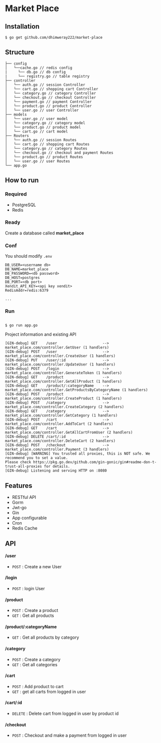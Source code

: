 # Market Place

## Installation
```
$ go get github.com/dhimweray222/market-place
```
## Structure
```
├── config
│   └──cache.go // redis config
|	  └── db.go // db config
|	  └── registry.go // table registry
├── controller
│   └── auth.go // session Controller
│   └── cart.go // shopping cart Controller
│   └── category.go // category Controller
│   └── checkout.go // checkout Controller
│   └── payment.go // payment Controller
│   └── product.go // product Controller
│   └── user.go // user Controller
├── models
│   └── user.go // user model
│   └── category.go // category model
│   └── product.go // product model
│   └── cart.go // cart model
├── Routers
│   └── auth.go // session Routes
│   └── cart.go // shopping cart Routes
│   └── category.go // category Routes
│   └── checkout.go // checkout and payment Routes
│   └── product.go // product Routes
│   └── user.go // user Routes
└── app.go
```

## How to run

### Required

- PostgreSQL
- Redis

### Ready

Create a database called **market_place**

### Conf

You should modify `.env`

```
DB_USER=<username db>
DB_NAME=market_place
DB_PASSWORD=<db password>
DB_HOST=postgres
DB_PORT=<db port>
Xendit_API_KEY=<api key xendit>
RedisAddr=redis:6379

...
```

### Run
```

$ go run app.go
```

Project information and existing API

```
[GIN-debug] GET    /user                     --> market_place.com/controller.GetUser (1 handlers)
[GIN-debug] POST   /user                     --> market_place.com/controller.CreateUser (1 handlers)
[GIN-debug] PUT    /user/:id                 --> market_place.com/controller.UpdateUser (1 handlers)
[GIN-debug] POST   /login                    --> market_place.com/controller.GenerateToken (1 handlers)
[GIN-debug] GET    /product                  --> market_place.com/controller.GetAllProduct (1 handlers)
[GIN-debug] GET    /product/:categoryName    --> market_place.com/controller.GetProductsByCategoryName (1 handlers)
[GIN-debug] POST   /product                  --> market_place.com/controller.CreateProduct (1 handlers)
[GIN-debug] POST   /category                 --> market_place.com/controller.CreateCategory (2 handlers)
[GIN-debug] GET    /category                 --> market_place.com/controller.GetCategory (1 handlers)
[GIN-debug] POST   /cart                     --> market_place.com/controller.AddToCart (2 handlers)
[GIN-debug] GET    /cart                     --> market_place.com/controller.GetAllCartFromUser (2 handlers)
[GIN-debug] DELETE /cart/:id                 --> market_place.com/controller.DeleteCart (2 handlers)
[GIN-debug] POST   /checkout                 --> market_place.com/controller.Payment (3 handlers)
[GIN-debug] [WARNING] You trusted all proxies, this is NOT safe. We recommend you to set a value.
Please check https://pkg.go.dev/github.com/gin-gonic/gin#readme-don-t-trust-all-proxies for details.
[GIN-debug] Listening and serving HTTP on :8080

```

## Features

- RESTful API
- Gorm
- Jwt-go
- Gin
- App configurable
- Cron
- Redis Cache

## API

#### /user
* `POST` : Create a new User

#### /login
* `POST` : login  User

#### /product
* `POST` : Create a product
* `GET` : Get all products

#### /product/:categoryName
* `GET` : Get all products by category

#### /category
* `POST` : Create a category
* `GET` : Get all categories

#### /cart
* `POST` : Add product to cart
* `GET` : get all carts from logged in user

#### /cart/:id
* `DELETE` : Delete cart from logged in user by product id

#### /checkout
* `POST` : Checkout and make a payment from logged in user
